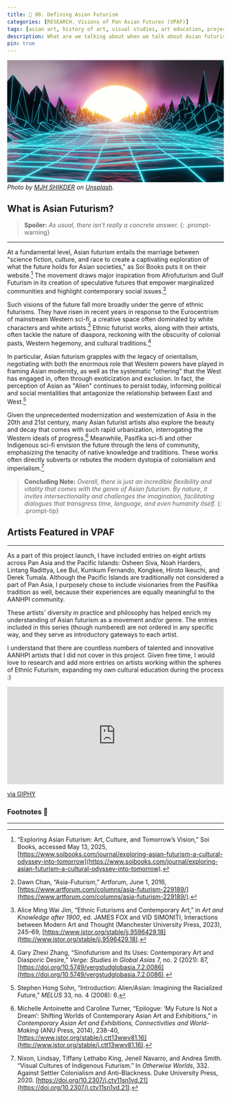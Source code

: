 ```yaml
---
title: 🔎 00. Defining Asian Futurism 
categories: [RESEARCH. Visions of Pan Asian Futures (VPAF)]
tags: [asian art, history of art, visual studies, art education, project overview, futurism]
description: What are we talking about when we talk about Asian futurism?
pin: true
---
```


![image](introtop.jpg)
*Photo by [MJH SHIKDER](https://unsplash.com/@mjh_shikder?utm_content=creditCopyText&utm_medium=referral&utm_source=unsplash) on [Unsplash](https://unsplash.com/photos/a-computer-generated-image-of-a-futuristic-landscape-U62hhCof3xA?utm_content=creditCopyText&utm_medium=referral&utm_source=unsplash").*
      

## What is Asian Futurism?
> **Spoiler:** *As usual, there isn't really a concrete answer.*
{: .prompt-warning}

---

At a fundamental level, Asian futurism entails the marriage between "science fiction, culture, and race to create a captivating exploration of what the future holds for Asian societies," as Soi Books puts it on their website.[^fn-nth-2] The movement draws major inspiration from Afrofuturism and Gulf Futurism in its creation of speculative futures that empower marginalized communities and highlight contemporary social issues.[^footnote] 

Such visions of the future fall more broadly under the genre of ethnic futurisms. They have risen in recent years in response to the Eurocentrism of mainstream Western sci-fi, a creative space often dominated by white characters and white artists.[^fn-nth-3] Ethnic futurist works, along with their artists, often tackle the nature of diaspora, reckoning with the obscurity of colonial pasts, Western hegemony, and cultural traditions.[^fn-nth-5] 

In particular, Asian futurism grapples with the legacy of orientalism, negotiating with both the enormous role that Western powers have played in framing Asian modernity, as well as the systematic "othering" that the West has engaged in, often through exoticization and exclusion. In fact, the perception of Asian as "Alien" continues to persist today, informing political and social mentalities that antagonize the relationship between East and West.[^fn-nth-6]

Given the unprecedented modernization and westernization of Asia in the 20th and 21st century, many Asian futurist artists also explore the beauty and decay that comes with such rapid urbanization, interrogating the Western ideals of progress.[^fn-nth-4] Meanwhile, Pasifika sci-fi and other Indigenous sci-fi envision the future through the lens of community, emphasizing the tenacity of native knowledge and traditions. These works often directly subverts or rebutes the modern dystopia of colonialism and imperialism.[^fn-nth-7]

> **Concluding Note:** *Overall, there is just an incredible flexibility and vitality that comes with the genre of Asian futurism. By nature, it invites intersectionality and challenges the imagination, facilitating dialogues that transgress time, language, and even humanity itself.*
{: .prompt-tip}

## Artists Featured in VPAF
---
As a part of this project launch, I have included entries on eight artists across Pan Asia and the Pacific Islands: Osheen Siva, Noah Harders, Lintang Radittya, Lee Bul, Kumkum Fernando, Kongkee, Hiroto Ikeuchi, and Derek Tumala. Although the Pacific Islands are traditionally not considered a part of Pan Asia, I purposely chose to include visionaries from the Pasifika tradition as well, because their experiences are equally meaningful to the AANHPI community.

These artists' diversity in practice and philosophy has helped enrich my understanding of Asian futurism as a movement and/or  genre. The entries included in this series (though numbered) are not ordered in any specific way, and they serve as introductory gateways to each artist.

I understand that there are countless numbers of talented and innovative AANHPI artists that I did not cover in this project. Given free time, I would love to research and add more entries on artists working within the spheres of Ethnic Futurism, expanding my own cultural education during the process :)

<div style="width:100%;height:0;padding-bottom:45%;position:relative;"><iframe src="https://giphy.com/embed/NKEt9elQ5cR68" width="100%" height="100%" style="position:absolute" frameBorder="0" class="giphy-embed" allowFullScreen></iframe></div><p><a href="https://giphy.com/gifs/art-pixel-city-NKEt9elQ5cR68">via GIPHY</a></p>

### Footnotes 📄
---
[^footnote]: Dawn Chan, “Asia-Futurism,” Artforum, June 1, 2016, [https://www.artforum.com/columns/asia-futurism-229189/](https://www.artforum.com/columns/asia-futurism-229189/).
[^fn-nth-2]: “Exploring Asian Futurism: Art, Culture, and Tomorrow’s Vision,” Soi Books, accessed May 13, 2025, [https://www.soibooks.com/journal/exploring-asian-futurism-a-cultural-odyssey-into-tomorrow](https://www.soibooks.com/journal/exploring-asian-futurism-a-cultural-odyssey-into-tomorrow).
[^fn-nth-3]: Alice Ming Wai Jim, “Ethnic Futurisms and Contemporary Art,” in *Art and Knowledge after 1900*, ed. JAMES FOX and VID SIMONITI, Interactions between Modern Art and Thought (Manchester University Press, 2023), 245–69, [https://www.jstor.org/stable/jj.9596429.18](http://www.jstor.org/stable/jj.9596429.18).
[^fn-nth-4]: Michelle Antoinette and Caroline Turner, “Epilogue: ‘My Future Is Not a Dream’: Shifting Worlds of Contemporary Asian Art and Exhibitions,” in *Contemporary Asian Art and Exhibitions, Connectivities and World-Making* (ANU Press, 2014), 238-40, [https://www.jstor.org/stable/j.ctt13wwv81.16](http://www.jstor.org/stable/j.ctt13wwv81.16).
[^fn-nth-5]: Gary Zhexi Zhang, “Sinofuturism and Its Uses: Contemporary Art and Diasporic Desire,” *Verge: Studies in Global Asias* 7, no. 2 (2021): 87, [https://doi.org/10.5749/vergstudglobasia.7.2.0086](https://doi.org/10.5749/vergstudglobasia.7.2.0086).
[^fn-nth-6]: Stephen Hong Sohn, “Introduction: Alien/Asian: Imagining the Racialized Future,” *MELUS* 33, no. 4 (2008): 6.
[^fn-nth-7]: Nixon, Lindsay, Tiffany Lethabo King, Jenell Navarro, and Andrea Smith. “Visual Cultures of Indigenous Futurism.” In *Otherwise Worlds*, 332. Against Settler Colonialism and Anti-Blackness. Duke University Press, 2020. [https://doi.org/10.2307/j.ctv11sn1vd.21](https://doi.org/10.2307/j.ctv11sn1vd.21).

